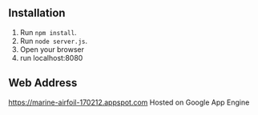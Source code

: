 ## Installation

1. Run `npm install`.
2. Run `node server.js`.
3. Open your browser
3. run localhost:8080

## Web Address

https://marine-airfoil-170212.appspot.com
Hosted on Google App Engine
